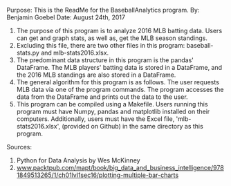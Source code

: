 Purpose: This is the ReadMe for the BaseballAnalytics program.
By: Benjamin Goebel
Date: August 24th, 2017

1. The purpose of this program is to analyze 2016 MLB batting data. Users can
   get and graph stats, as well as, get the MLB season standings.
2. Excluding this file, there are two other files in this program:
   baseball-stats.py and mlb-stats2016.xlsx.
3. The predominant data structure in this program is the pandas' DataFrame. The
   MLB players' batting data is stored in a DataFrame, and the 2016 MLB
   standings are also stored in a DataFrame.
4. The general algorithm for this program is as follows. The user requests
   MLB data via one of the program commands. The program accesses the data from
   the DataFrame and prints out the data to the user.  
5. This program can be compiled using a Makefile. Users running this program
   must have Numpy, pandas and matplotlib installed on their computers.
   Additionally, users must have the Excel file, 'mlb-stats2016.xlsx',
   (provided on Github) in the same directory as this program.

Sources:
1. Python for Data Analysis by Wes McKinney
2. www.packtpub.com/mapt/book/big_data_and_business_intelligence/9781849513265/1/ch01lvl1sec16/plotting-multiple-bar-charts
